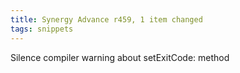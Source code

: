 ```yaml
---
title: Synergy Advance r459, 1 item changed
tags: snippets
---
```


Silence compiler warning about setExitCode: method
